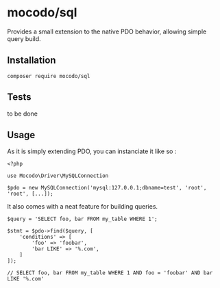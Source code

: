 # mocodo/sql

Provides a small extension to the native PDO behavior, allowing simple query build.

## Installation

```
composer require mocodo/sql
```

## Tests

to be done

## Usage

As it is simply extending PDO, you can instanciate it like so :

```
<?php

use Mocodo\Driver\MySQLConnection

$pdo = new MySQLConnection('mysql:127.0.0.1;dbname=test', 'root', 'root', [...]);
```

It also comes with a neat feature for building queries.

```
$query = 'SELECT foo, bar FROM my_table WHERE 1';

$stmt = $pdo->find($query, [
    'conditions' => [
        'foo' => 'foobar',
        'bar LIKE' => '%.com',
    ]
]);

// SELECT foo, bar FROM my_table WHERE 1 AND foo = 'foobar' AND bar LIKE '%.com'
```